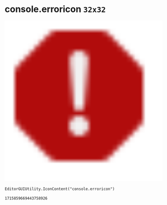 # console.erroricon `32x32`
<img src="/img/console.erroricon.png" width=512 height=512>

``` CSharp
EditorGUIUtility.IconContent("console.erroricon")
```
```
1715859669443758926
```
